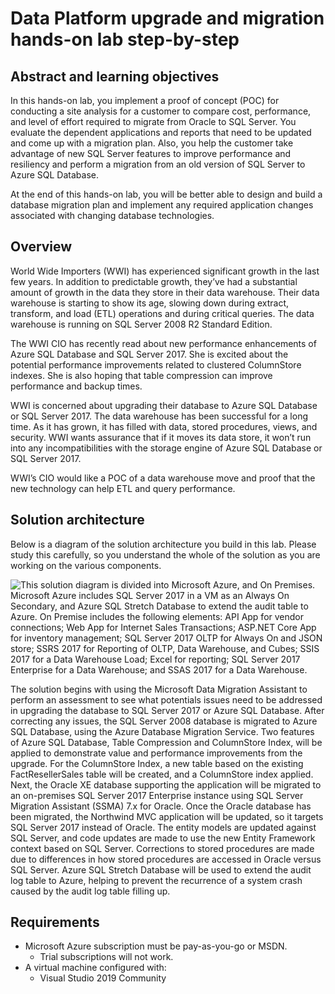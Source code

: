 # Data Platform upgrade and migration hands-on lab step-by-step

## Abstract and learning objectives

In this hands-on lab, you implement a proof of concept (POC) for conducting a site analysis for a customer to compare cost, performance, and level of effort required to migrate from Oracle to SQL Server. You evaluate the dependent applications and reports that need to be updated and come up with a migration plan. Also, you help the customer take advantage of new SQL Server features to improve performance and resiliency and perform a migration from an old version of SQL Server to Azure SQL Database.

At the end of this hands-on lab, you will be better able to design and build a database migration plan and implement any required application changes associated with changing database technologies.

## Overview

World Wide Importers (WWI) has experienced significant growth in the last few years. In addition to predictable growth, they’ve had a substantial amount of growth in the data they store in their data warehouse. Their data warehouse is starting to show its age, slowing down during extract, transform, and load (ETL) operations and during critical queries. The data warehouse is running on SQL Server 2008 R2 Standard Edition.

The WWI CIO has recently read about new performance enhancements of Azure SQL Database and SQL Server 2017. She is excited about the potential performance improvements related to clustered ColumnStore indexes. She is also hoping that table compression can improve performance and backup times.

WWI is concerned about upgrading their database to Azure SQL Database or SQL Server 2017. The data warehouse has been successful for a long time. As it has grown, it has filled with data, stored procedures, views, and security. WWI wants assurance that if it moves its data store, it won’t run into any incompatibilities with the storage engine of Azure SQL Database or SQL Server 2017.

WWI’s CIO would like a POC of a data warehouse move and proof that the new technology can help ETL and query performance.

## Solution architecture

Below is a diagram of the solution architecture you build in this lab. Please study this carefully, so you understand the whole of the solution as you are working on the various components.

![This solution diagram is divided into Microsoft Azure, and On Premises. Microsoft Azure includes SQL Server 2017 in a VM as an Always On Secondary, and Azure SQL Stretch Database to extend the audit table to Azure. On Premise includes the following elements: API App for vendor connections; Web App for Internet Sales Transactions; ASP.NET Core App for inventory management; SQL Server 2017 OLTP for Always On and JSON store; SSRS 2017 for Reporting of OLTP, Data Warehouse, and Cubes; SSIS 2017 for a Data Warehouse Load; Excel for reporting; SQL Server 2017 Enterprise for a Data Warehouse; and SSAS 2017 for a Data Warehouse. ](media/preferred-solution-architecture.png "Preferred Solution diagram")

The solution begins with using the Microsoft Data Migration Assistant to perform an assessment to see what potentials issues need to be addressed in upgrading the database to SQL Server 2017 or Azure SQL Database. After correcting any issues, the SQL Server 2008 database is migrated to Azure SQL Database, using the Azure Database Migration Service. Two features of Azure SQL Database, Table Compression and ColumnStore Index, will be applied to demonstrate value and performance improvements from the upgrade. For the ColumnStore Index, a new table based on the existing FactResellerSales table will be created, and a ColumnStore index applied. Next, the Oracle XE database supporting the application will be migrated to an on-premises SQL Server 2017 Enterprise instance using SQL Server Migration Assistant (SSMA) 7.x for Oracle. Once the Oracle database has been migrated, the Northwind MVC application will be updated, so it targets SQL Server 2017 instead of Oracle. The entity models are updated against SQL Server, and code updates are made to use the new Entity Framework context based on SQL Server. Corrections to stored procedures are made due to differences in how stored procedures are accessed in Oracle versus SQL Server. Azure SQL Stretch Database will be used to extend the audit log table to Azure, helping to prevent the recurrence of a system crash caused by the audit log table filling up.

## Requirements

- Microsoft Azure subscription must be pay-as-you-go or MSDN.
  - Trial subscriptions will not work.
- A virtual machine configured with:
  - Visual Studio 2019 Community
